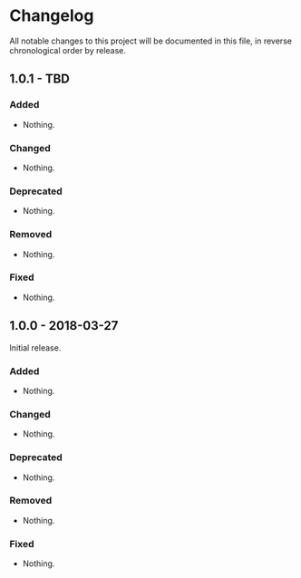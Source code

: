 # Changelog

All notable changes to this project will be documented in this file, in reverse chronological order by release.

## 1.0.1 - TBD

### Added

- Nothing.

### Changed

- Nothing.

### Deprecated

- Nothing.

### Removed

- Nothing.

### Fixed

- Nothing.

## 1.0.0 - 2018-03-27

Initial release.

### Added

- Nothing.

### Changed

- Nothing.

### Deprecated

- Nothing.

### Removed

- Nothing.

### Fixed

- Nothing.

